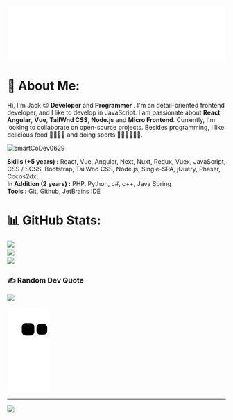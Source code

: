 <p align="center">
<img src="Header.svg" />
</p>



# 💫 About Me:
Hi, I'm Jack 😉 **Developer** and **Programmer** .
I'm an detail-oriented frontend developer, and I like to develop in JavaScript.
I am passionate about **React**, **Angular**, **Vue**, **TailWnd CSS**, **Node.js** and **Micro Frontend**.
Currently, I'm looking to collaborate on open-source projects.
Besides programming, I like delicious food 🥗🥩🌮🍣 and doing sports 🏃⛹️‍♂️🏋🏼‍♂️.

<img src="https://camo.githubusercontent.com/8518504a205f83c6d26f677ce0dd8230e6fdbd19a8b9d113bd6589687bd55d7d/68747470733a2f2f63646e2e6472696262626c652e636f6d2f75736572732f313239323637372f73637265656e73686f74732f363133393136372f6d656469612f35333837646337653033356233656665396439343531363034346465363661342e676966" alt="smartCoDev0629" />

**Skills (+5 years) :** React, Vue, Angular, Next, Nuxt, Redux, Vuex, JavaScript, CSS / SCSS, Bootstrap, TailWnd CSS, Node.js, Single-SPA, jQuery, Phaser, Cocos2dx,
</br>
**In Addition (2 years) :** PHP, Python, c#, c++, Java Spring
</br>
**Tools :** Git, Github, JetBrains IDE

# 📊 GitHub Stats:
![](https://github-readme-stats.vercel.app/api?username=smartCoDev0629&theme=merko&hide_border=false&include_all_commits=true&count_private=true)<br/>
![](https://github-readme-streak-stats.herokuapp.com/?user=smartCoDev0629&theme=merko&hide_border=false)<br/>
![](https://github-readme-stats.vercel.app/api/top-langs/?username=smartCoDev0629&theme=merko&hide_border=false&include_all_commits=true&count_private=true&layout=compact)

### ✍️ Random Dev Quote
![](https://quotes-github-readme.vercel.app/api?type=horizontal&theme=merko)

![Snake animation](https://github.com/kimitawanjohi/kimitawanjohi/raw/output/github-contribution-grid-snake.svg)

 
---
[![](https://visitcount.itsvg.in/api?id=smartCoDev0629&icon=2&color=0)](https://visitcount.itsvg.in)
